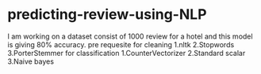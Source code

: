 # predicting-review-using-NLP
I am working on a dataset consist of 1000 review for a hotel and this model is giving 80% accuracy.
pre requesite
for cleaning
1.nltk
2.Stopwords
3.PorterStemmer
for classification
1.CounterVectorizer
2.Standard scalar
3.Naive bayes

